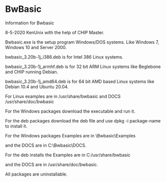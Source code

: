 # BwBasic
Information for Bwbasic

8-5-2020 KenUnix with the help of CHIP Master.

Bwbasic.exe is the setup program Windows/DOS systems. Like Windows 7, Windows 10 and Server 2000.

bwbasic_3.20b-1j_i386.deb is for Intel 386 Linux systems.

bwbasic_3.20b-1j_armhf.deb is for 32 bit ARM Linux systems like Beglebone and CHIP running Debian.

bwbasic_3.20b-1j_amd64.deb is for 64 bit AMD based Linux systems like Debian 10.4 and Ubuntu 20.04.

For Linux examples are in /usr/share/bwbasic  and DOCS /usr/share/doc/bwbasic

For the Windows packages download the executable and run it.

For the deb packages download the deb file and use dpkg -i package-name to install it.

For the Windows packages Examples are in \Bwbasic\Examples

and the DOCS are in C:\Bwbasic\DOCS.

For the deb installs the Examples are in  C:/usr/share/bwbasic

and the DOCS are in /usr/share/doc/bwbasic.

All packages are uninstallable.

